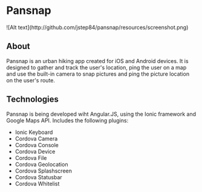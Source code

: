 <h1>Pansnap</h1>
![Alt text](http://github.com/jstep84/pansnap/resources/screenshot.png)
<h2>About</h2>
<p>Pansnap is an urban hiking app created for iOS and Android devices. It is designed to gather and track the user's location, ping the user on a map and use the built-in camera to snap pictures and ping the picture location on the user's route. 

<h2>Technologies</h2>
<p> Pansnap is being developed wiht Angular.JS, using the Ionic framework and Google Maps API. Includes the following plugins:</p>
<ul>
	<li>Ionic Keyboard</li>
	<li>Cordova Camera</li>
	<li>Cordova Console</li>
	<li>Cordova Device</li>
	<li>Cordova File</li>
	<li>Cordova Geolocation</li>
	<li>Cordova Splashscreen</li>
	<li>Cordova Statusbar</li>
	<li>Cordova Whitelist</li>
</ul>

